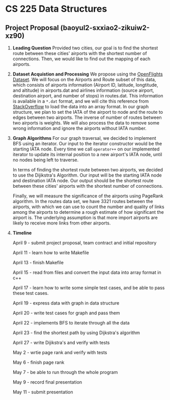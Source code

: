 # CS 225 Data Structures
## Project Proposal (baoyul2-sxxiao2-zikuiw2-xz90)

1. **Leading Question** Provided two cities, our goal is to find the shortest route between these cities' airports with the shortest number of connections.
   Then, we would like to find out the mapping of each airports. 
2. **Dataset Acquistion and Processing** We propose using the [OpenFlights Dataset](https://openflights.org/data.html). We will focus on the
   Airports and Route subset of this data, which consists of airports information (Airport ID, latitude, longtitude, and altitude) in airports.dat and airlines information (source airport, destination airport, and number of stops) in routes.dat. This information is available in a `*.dat` format, and we will cite this reference from [StackOverflow](https://stackoverflow.com/questions/15528468/how-to-read-dat-files-in-c)
   to load the data into an array format. In our graph structure, we plan to set the IATA of the airport to node and the route to edges between two airports. The inverse of number of routes between two airports is weights. We will also process the data to remove some wrong information and ignore the airports without IATA number.
   
3. **Graph Algorithms** For our graph traversal, we decided to implement BFS using an iterator. Our input to the iterator constructor would be the starting IATA node. Every time we call `operator++` on our implemented iterator to update its internal
   position to a new airport's IATA node, until no nodes being left to traverse. 
   
   In terms of finding the shortest route between two airports, we decided to use the Dijikstra's Algorithm. Our input will be the starting IATA node and destination IATA node. Our output should be the shortest route between these cities' airports with the shortest number of connections.
   
   Finally, we will measure the significance of the airports using PageRank algorithm. In the routes data set, we have 3321 routes between the airports, with which we can use to count the number and quality of links among the airports to determine a rough estimate of how significant the airport is. The underlying assumption is that more import airports are likely to receive more links from other airports. 

4. **Timeline** 

   April 9 - submit project proposal, team contract and  initial repository

   April 11 - learn how to write Makefile

   April 13 - finish Makefile

   April 15 - read from files and convert the input data into array format in c++

   April 17 - learn how to write some simple test cases, and be able to pass these test cases. 

   April 19 - express data with graph in data structure

   April 20 - write test cases for graph and pass them

   April 22 - implements BFS to iterate through all the data 

   April 23 - find the shortest path by using Dijkstra's algorithm
   
   April 27 - write Dijikstra's and verify with tests

   May 2 - wrtie page rank and verify with tests

   May 6 - finish page rank
   
   May 7 - be able to run through the whole program
   
   May 9 - record final presentation
   
   May 11 - submit presentation
